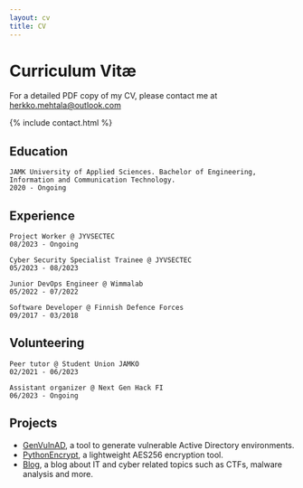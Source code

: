 ```yaml
---
layout: cv
title: CV
---
```


# Curriculum Vitæ

For a detailed PDF copy of my CV, please contact me at herkko.mehtala@outlook.com

{% include contact.html %}


## Education

```JAMK University of Applied Sciences. Bachelor of Engineering, Information and Communication Technology.```  
```2020 - Ongoing```

## Experience

```Project Worker @ JYVSECTEC```  
```08/2023 - Ongoing```  

```Cyber Security Specialist Trainee @ JYVSECTEC```  
```05/2023 - 08/2023```  

```Junior DevOps Engineer @ Wimmalab```  
```05/2022 - 07/2022```

```Software Developer @ Finnish Defence Forces```  
```09/2017 - 03/2018```

## Volunteering

```Peer tutor @ Student Union JAMKO```  
```02/2021 - 06/2023```  

```Assistant organizer @ Next Gen Hack FI```  
```06/2023 - Ongoing```  

## Projects

* [GenVulnAD](https://github.com/Herkkomehtala/Gen-vulnAD), a tool to generate vulnerable Active Directory environments.  
* [PythonEncrypt](https://github.com/Herkkomehtala/PythonEncrypt), a lightweight AES256 encryption tool.  
* [Blog](https://aa2958.github.io/blog), a blog about IT and cyber related topics such as CTFs, malware analysis and more.